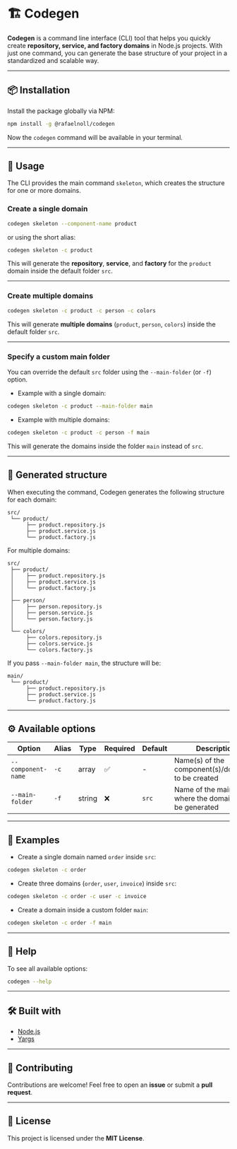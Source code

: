 # 🏗️ Codegen

**Codegen** is a command line interface (CLI) tool that helps you quickly create **repository, service, and factory domains** in Node.js projects.
With just one command, you can generate the base structure of your project in a standardized and scalable way.

---

## 📦 Installation

Install the package globally via NPM:

```bash
npm install -g @rafaelnoll/codegen
```

Now the `codegen` command will be available in your terminal.

---

## 📖 Usage

The CLI provides the main command `skeleton`, which creates the structure for one or more domains.

### Create a single domain

```bash
codegen skeleton --component-name product
```

or using the short alias:

```bash
codegen skeleton -c product
```

This will generate the **repository**, **service**, and **factory** for the `product` domain inside the default folder `src`.

---

### Create multiple domains

```bash
codegen skeleton -c product -c person -c colors
```

This will generate **multiple domains** (`product`, `person`, `colors`) inside the default folder `src`.

---

### Specify a custom main folder

You can override the default `src` folder using the `--main-folder` (or `-f`) option.

- Example with a single domain:

```bash
codegen skeleton -c product --main-folder main
```

- Example with multiple domains:

```bash
codegen skeleton -c product -c person -f main
```

This will generate the domains inside the folder `main` instead of `src`.

---

## 📂 Generated structure

When executing the command, Codegen generates the following structure for each domain:

```
src/
 └── product/
      ├── product.repository.js
      ├── product.service.js
      └── product.factory.js
```

For multiple domains:

```
src/
 ├── product/
 │    ├── product.repository.js
 │    ├── product.service.js
 │    └── product.factory.js
 │
 ├── person/
 │    ├── person.repository.js
 │    ├── person.service.js
 │    └── person.factory.js
 │
 └── colors/
      ├── colors.repository.js
      ├── colors.service.js
      └── colors.factory.js
```

If you pass `--main-folder main`, the structure will be:

```
main/
 └── product/
      ├── product.repository.js
      ├── product.service.js
      └── product.factory.js
```

---

## ⚙️ Available options

| Option             | Alias | Type   | Required | Default | Description                                                  |
|--------------------|-------|--------|----------|---------|--------------------------------------------------------------|
| `--component-name` | `-c`  | array  | ✅        | -       | Name(s) of the component(s)/domain(s) to be created          |
| `--main-folder`    | `-f`  | string | ❌        | `src`   | Name of the main folder where the domains will be generated  |

---

## 📌 Examples

- Create a single domain named `order` inside `src`:

```bash
codegen skeleton -c order
```

- Create three domains (`order`, `user`, `invoice`) inside `src`:

```bash
codegen skeleton -c order -c user -c invoice
```

- Create a domain inside a custom folder `main`:

```bash
codegen skeleton -c order -f main
```

---

## 📜 Help

To see all available options:

```bash
codegen --help
```

---

## 🛠️ Built with

- [Node.js](https://nodejs.org/)
- [Yargs](https://yargs.js.org/)

---

## 🤝 Contributing

Contributions are welcome!
Feel free to open an **issue** or submit a **pull request**.

---

## 📄 License

This project is licensed under the **MIT License**.
